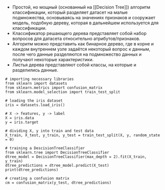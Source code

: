 - Простой, но мощный (основанный на [[Decision Tree]]) алгоритм классификации, который разделяет датасет на малые подмножества, основываясь на значениях признаков и сооружает модель, подобную дереву, которая в дальнейшем используется для классификации.
- Классификатор решающего дерева представляет собой набор вопросов для датасета относительно атрибутов/признаков.
- Алгоритм можно представить как бинарное дерево, где в корне и каждом внутреннем узле задаётся некоторый вопрос к данным, после чего данные разделяются на подмножество данных и получают некоторые характеристики.
- Листья дерева представляют собой классы, на которые и разделились данные.

```run-python
# importing necessary libraries
from sklearn import datasets
from sklearn.metrics import confusion_matrix
from sklearn.model_selection import train_test_split

# loading the iris dataset
iris = datasets.load_iris()

# X -> features, y -> label
X = iris.data
y = iris.target

# dividing X, y into train and test data
X_train, X_test, y_train, y_test = train_test_split(X, y, random_state = 0)

# training a DescisionTreeClassifier
from sklearn.tree import DecisionTreeClassifier
dtree_model = DecisionTreeClassifier(max_depth = 2).fit(X_train, y_train)
dtree_predictions = dtree_model.predict(X_test)
print(dtree_predictions)

# creating a confusion matrix
cm = confusion_matrix(y_test, dtree_predictions)

```